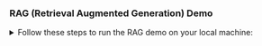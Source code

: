 ### RAG (Retrieval Augmented Generation) Demo

<details>
<summary> 
Follow these steps to run the RAG demo on your local machine: 
</summary>

1. Create an example.env to store your API huggingface token as:

_Note: This is a token that you can get from your huggingface account. You need to create an account and get the token from the settings._

```bash
HUGGINGFACEHUB_API_TOKEN= ""
```

2. Create data/ directory to store the pdf files that you want to use for the RAG demo.


3. Create a virtual environment and install the requirements:
```bash
pip install -r requirements.txt
```

4. Download LLM model of your choice locally from the hugging face. For this project following models are recommended as:

- [gemma-2b-it.Q2_K.gguf](https://huggingface.co/asedmammad/gemma-2b-it-GGUF/tree/main)
- [Phi-3-mini-4k-instruct-q4.gguf](https://huggingface.co/microsoft/Phi-3-mini-4k-instruct-gguf/tree/main)
- [mistral-7b-v0.1.Q2_K.gguf](https://huggingface.co/TheBloke/Mistral-7B-v0.1-GGUF/tree/main)


5. Download llama.cpp and compile it using the following command for the GPU support:

For NVIDIA GPU:
```bash
CMAKE_ARGS="-DLLAMA_CUBLAS=on" FORCE_CMAKE=1 pip install llama-cpp-python --no-cache-dir
```

For Apple Metal M1/M2 GPU support:
```bash
CMAKE_ARGS="-DLLAMA_METAL=on"  FORCE_CMAKE=1 pip install llama-cpp-python --no-cache-dir
```
 
</details>